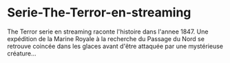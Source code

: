 # Serie-The-Terror-en-streaming
The Terror serie en streaming raconte l'histoire dans l'annee 1847. Une expédition de la Marine Royale à la recherche du Passage du Nord se retrouve coincée dans les glaces avant d'être attaquée par une mystérieuse créature...
